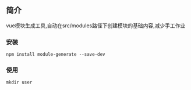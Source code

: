 ## 简介

vue模块生成工具,自动在src/modules路径下创建模块的基础内容,减少手工作业

### 安装
```
npm install module-generate --save-dev
```
### 使用

```
mkdir user
```
